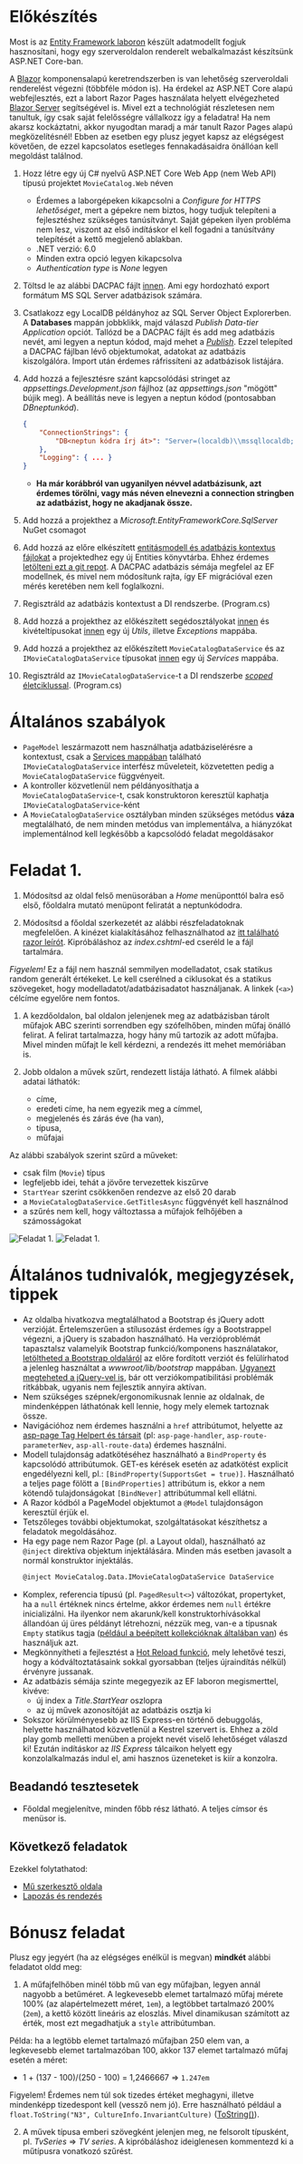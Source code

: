 # Előkészítés

Most is az [Entity Framework laboron](../ef/README.md) készült adatmodellt fogjuk hasznosítani, hogy egy szerveroldalon renderelt webalkalmazást készítsünk ASP.NET Core-ban.

A [Blazor](https://docs.microsoft.com/en-us/aspnet/core/blazor/) komponensalapú keretrendszerben is van lehetőség szerveroldali renderelést végezni (többféle módon is). Ha érdekel az ASP.NET Core alapú webfejlesztés, ezt a labort Razor Pages használata helyett elvégezheted [Blazor Server](https://docs.microsoft.com/en-us/aspnet/core/blazor/hosting-models) segítségével is. Mivel ezt a technológiát részletesen nem tanultuk, így csak saját felelősségre vállalkozz így a feladatra! Ha nem akarsz kockáztatni, akkor nyugodtan maradj a már tanult Razor Pages alapú megközelítésnél! Ebben az esetben egy plusz jegyet kapsz az elégségest követően, de ezzel kapcsolatos esetleges fennakadásaidra önállóan kell megoldást találnod.

1. Hozz létre egy új C# nyelvű ASP.NET Core Web App (nem Web API) típusú projektet `MovieCatalog.Web` néven
    - Érdemes a laborgépeken kikapcsolni a *Configure for HTTPS lehetőséget*, mert a gépekre nem biztos, hogy tudjuk telepíteni a fejlesztéshez szükséges tanúsítványt. Saját gépeken ilyen probléma nem lesz, viszont az első indításkor el kell fogadni a tanúsítvány telepítését a kettő megjelenő ablakban.
    - .NET verzió: 6.0
    - Minden extra opció legyen kikapcsolva
    - *Authentication type* is *None* legyen
    
1. Töltsd le az alábbi DACPAC fájlt [innen](../webapi/data/imdbtitles_sample.dacpac). Ami egy hordozható export formátum MS SQL Server adatbázisok számára.

1. Csatlakozz egy LocalDB példányhoz az SQL Server Object Explorerben. A **Databases** mappán jobbklikk, majd válaszd *Publish Data-tier Application* opciót. Tallózd be a DACPAC fájlt és add meg adatbázis nevét, ami legyen a neptun kódod, majd mehet a [*Publish*](https://learn.microsoft.com/en-us/sql/ssdt/extract-publish-and-register-dacpac-files?view=sql-server-ver16#publish-data-tier-application). Ezzel telepíted a DACPAC fájlban lévő objektumokat, adatokat az adatbázis kiszolgálóra. Import után érdemes ráfrissíteni az adatbázisok listájára.

1. Add hozzá a fejlesztésre szánt kapcsolódási stringet az *appsettings.Development.json* fájlhoz (az *appsettings.json* "mögött" bújik meg). A beállítás neve is legyen a neptun kódod (pontosabban *DBneptunkód*).

    ``` JSON
    {
        "ConnectionStrings": {
            "DB<neptun kódra írj át>": "Server=(localdb)\\mssqllocaldb;Database=<neptun kódra írj át>;Trusted_Connection=True;MultipleActiveResultSets=true"
        },
        "Logging": { ... }
    }
    ```

    - **Ha már korábbról van ugyanilyen névvel adatbázisunk, azt érdemes törölni, vagy más néven elnevezni a connection stringben az adatbázist, hogy ne akadjanak össze.**

1. Add hozzá a projekthez a *Microsoft.EntityFrameworkCore.SqlServer* NuGet csomagot

1. Add hozzá az előre elkészített [entitásmodell és adatbázis kontextus fájlokat](../webapi/snippets/Entities) a projektedhez egy új Entities könyvtárba. Ehhez érdemes [letölteni ezt a git repot](https://github.com/VIAUBC01/labor-leirasok/archive/refs/heads/master.zip). A DACPAC adatbázis sémája megfelel az EF modellnek, és mivel nem módosítunk rajta, így EF migrációval ezen mérés keretében nem kell foglalkozni.

1. Regisztráld az adatbázis kontextust a DI rendszerbe. (Program.cs) 

1. Add hozzá a projekthez az előkészített segédosztályokat [innen](./snippets/Utils) és kivételtípusokat [innen](./snippets/Exceptions) egy új *Utils*, illetve *Exceptions* mappába. 

1. Add hozzá a projekthez az előkészített `MovieCatalogDataService` és az `IMovieCatalogDataService` típusokat [innen](./snippets/Services) egy új *Services* mappába.

1. Regisztráld az `IMovieCatalogDataService`-t a DI rendszerbe [*scoped* életciklussal](https://learn.microsoft.com/en-us/dotnet/api/microsoft.extensions.dependencyinjection.servicecollectionserviceextensions.addscoped?view=dotnet-plat-ext-6.0&viewFallbackFrom=net-6.0#microsoft-extensions-dependencyinjection-servicecollectionserviceextensions-addscoped-2(microsoft-extensions-dependencyinjection-iservicecollection)). (Program.cs)

# Általános szabályok

- `PageModel` leszármazott nem használhatja adatbáziselérésre a kontextust, csak a [Services mappában](./snippets/Services) található `IMovieCatalogDataService` interfész műveleteit, közvetetten pedig a `MovieCatalogDataService` függvényeit.
- A kontroller közvetlenül nem példányosíthatja a `MovieCatalogDataService`-t, csak konstruktoron keresztül kaphatja `IMovieCatalogDataService`-ként
- A `MovieCatalogDataService` osztályban minden szükséges metódus **váza** megtalálható, de nem minden metódus van implementálva, a hiányzókat implementálnod kell legkésőbb a kapcsolódó feladat megoldásakor
    
# Feladat 1.

1. Módosítsd az oldal felső menüsorában a *Home* menüponttól balra eső első, főoldalra mutató menüpont feliratát a neptunkódodra.

1. Módosítsd a főoldal szerkezetét az alábbi részfeladatoknak megfelelően. A kinézet kialakításához felhasználhatod az [itt található razor leírót](./snippets/Pages/index.static.cshtml). Kipróbáláshoz az *index.cshtml*-ed cseréld le a fájl tartalmára.

*Figyelem!* Ez a fájl nem használ semmilyen modelladatot, csak statikus random generált értékeket. Le kell cserélned a ciklusokat és a statikus szövegeket, hogy modelladatot/adatbázisadatot használjanak. A linkek (`<a>`) célcíme egyelőre nem fontos.

1. A kezdőoldalon, bal oldalon jelenjenek meg az adatbázisban tárolt műfajok ABC szerinti sorrendben egy szófelhőben, minden műfaj önálló felirat. A felirat tartalmazza, hogy hány mű tartozik az adott műfajba. Mivel minden műfajt le kell kérdezni, a rendezés itt mehet memóriában is.

1. Jobb oldalon a művek szűrt, rendezett listája látható. A filmek alábbi adatai láthatók:
    - címe, 
    - eredeti címe, ha nem egyezik meg a címmel,
    - megjelenés és zárás éve (ha van),
    - típusa,
    - műfajai

Az alábbi szabályok szerint szűrd a műveket:
 - csak film (`Movie`) típus
 - legfeljebb idei, tehát a jövőre tervezettek kiszűrve
 - `StartYear` szerint csökkenően rendezve az első 20 darab
 - a `MovieCatalogDataService.GetTitlesAsync` függvényét kell használnod
 - a szűrés nem kell, hogy változtassa a műfajok felhőjében a számosságokat

![Feladat 1.](images/feladat-1.png)
![Feladat 1.](images/feladat-1b.png)

# Általános tudnivalók, megjegyzések, tippek

- Az oldalba hivatkozva megtalálhatod a Bootstrap és jQuery adott verzióját. Értelemszerűen a stílusozást érdemes így a Bootstrappel végezni, a jQuery is szabadon használható. Ha verzióproblémát tapasztalsz valamelyik Bootstrap funkció/komponens használatakor, [letöltheted a Bootstrap oldaláról](https://getbootstrap.com/) az előre fordított verziót és felülírhatod a jelenleg használtat a *wwwroot/lib/bootstrap* mappában. [Ugyanezt megteheted a jQuery-vel is](https://jquery.com/download/), bár ott verziókompatibilitási problémák ritkábbak, ugyanis nem fejlesztik annyira aktívan.
- Nem szükséges szépnek/ergonomikusnak lennie az oldalnak, de mindenképpen láthatónak kell lennie, hogy mely elemek tartoznak össze.
- Navigációhoz nem érdemes használni a `href` attribútumot, helyette az [asp-page Tag Helpert és társait](https://docs.microsoft.com/en-us/aspnet/core/mvc/views/tag-helpers/built-in/anchor-tag-helper) (pl: `asp-page-handler`, `asp-route-parameterNev`, `asp-all-route-data`) érdemes használni.
- Modell tulajdonság adatkötéséhez használható a `BindProperty` és kapcsolódó attribútumok. GET-es kérések esetén az adatkötést explicit engedélyezni kell, pl.: `[BindProperty(SupportsGet = true)]`. Használható a teljes page fölött a `[BindProperties]` attribútum is, ekkor a nem kötendő tulajdonságokat `[BindNever]` attribútummal kell ellátni.
- A Razor kódból a PageModel objektumot a `@Model` tulajdonságon keresztül érjük el.
- Tetszőleges további objektumokat, szolgáltatásokat készíthetsz a feladatok megoldásához.
- Ha egy page nem Razor Page (pl. a Layout oldal), használható az `@inject` direktíva objektum injektálására. Minden más esetben javasolt a normál konstruktor injektálás.
    ``` HTML
    @inject MovieCatalog.Data.IMovieCatalogDataService DataService
    ```
- Komplex, referencia típusú (pl. `PagedResult<>`) változókat, propertyket, ha a `null` értéknek nincs értelme, akkor érdemes nem `null` értékre inicializálni. Ha ilyenkor nem akarunk/kell konstruktorhívásokkal állandóan új üres példányt létrehozni, nézzük meg, van-e a típusnak `Empty` statikus tagja ([például a beépített kollekcióknak általában van](https://learn.microsoft.com/en-us/dotnet/api/system.linq.enumerable.empty?view=net-6.0)) és használjuk azt.
- Megkönnyítheti a fejlesztést a [Hot Reload funkció](https://learn.microsoft.com/en-us/visualstudio/debugger/hot-reload?view=vs-2022), mely lehetővé teszi, hogy a kódváltoztatásaink sokkal gyorsabban (teljes újraindítás nélkül) érvényre jussanak.
- Az adatbázis sémája szinte megegyezik az EF laboron megismerttel, kivéve:
  - új index a *Title.StartYear* oszlopra
  - az új művek azonosítóját az adatbázis osztja ki  
- Sokszor körülményesebb az IIS Express-en történő debuggolás, helyette használhatod közvetlenül a Kestrel szervert is. Ehhez a zöld play gomb melletti menüben a projekt nevét viselő lehetőséget válaszd ki! Ezután indításkor az *IIS Express* tálcaikon helyett egy konzolalkalmazás indul el, ami hasznos üzeneteket is kiír a konzolra.

## Beadandó tesztesetek

- Főoldal megjelenítve, minden főbb rész látható. A teljes címsor és menüsor is.

## Következő feladatok

Ezekkel folytathatod:

- [Mű szerkesztő oldala](Feladat-2.md)
- [Lapozás és rendezés](Feladat-3.md)

# Bónusz feladat

Plusz egy jegyért (ha az elégséges enélkül is megvan) **mindkét** alábbi feladatot oldd meg:

1. A műfajfelhőben minél több mű van egy műfajban,  legyen annál nagyobb a betűméret. A legkevesebb elemet tartalmazó műfaj mérete 100% (az alapértelmezett méret, `1em`), a legtöbbet tartalmazó 200% (`2em`), a kettő között lineáris az eloszlás. Mivel dinamikusan számított az érték, most ezt megadhatjuk a `style` attribútumban.

Példa: ha a legtöbb elemet tartalmazó műfajban 250 elem van, a legkevesebb elemet tartalmazóban 100, akkor 137 elemet tartalmazó műfaj esetén a méret:

- 1 + (137 - 100)/(250 - 100) = 1,2466667 => `1.247em`

Figyelem! Érdemes nem túl sok tizedes értéket meghagyni, illetve mindenképp tizedespont kell (vessző nem jó). Erre használható például a `float.ToString("N3", CultureInfo.InvariantCulture)` ([ToString()](https://learn.microsoft.com/en-us/dotnet/api/system.single.tostring?view=net-6.0#system-single-tostring(system-string-system-iformatprovider))).

2. A művek típusa emberi szövegként jelenjen meg, ne felsorolt típusként, pl. *TvSeries* => *TV series*. A kipróbáláshoz ideiglenesen kommentezd ki a műtípusra vonatkozó szűrést.
